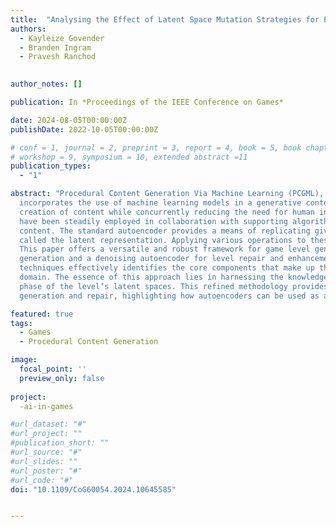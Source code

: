 ```yaml
---
title:  "Analysing the Effect of Latent Space Mutation Strategies for PCGML"
authors:
  - Kayleize Govender
  - Branden Ingram
  - Pravesh Ranchod

  
author_notes: []

publication: In *Proceedings of the IEEE Conference on Games*

date: 2024-08-05T00:00:00Z
publishDate: 2022-10-05T00:00:00Z

# conf = 1, journal = 2, preprint = 3, report = 4, book = 5, book chapter = 6, thesis = 7, patent = 9
# workshop = 9, symposium = 10, extended abstract =11
publication_types:
  - "1"

abstract: "Procedural Content Generation Via Machine Learning (PCGML), describes an evolving area of research, that
  incorporates the use of machine learning models in a generative context. These innovative approaches accelerate the 
  creation of content while concurrently reducing the need for human intervention. In particular, autoencoder models 
  have been steadily employed in collaboration with supporting algorithms to facilitate the generation of novel game 
  content. The standard autoencoder provides a means of replicating given data by learning a lower dimensional embedding,
  called the latent representation. Applying various operations to these representations can yield uniquely diverse content.
  This paper offers a versatile and robust framework for game level generation using a standard autoencoder for level
  generation and a denoising autoencoder for level repair and enhancement. Additionally, the integration of clustering
  techniques effectively identifies the core components that make up the various types of levels in a Rogue-like game
  domain. The essence of this approach lies in harnessing the knowledge within the clusters to guide the mutation
  phase of the level’s latent spaces. This refined methodology provides significant insights on level analysis,
  generation and repair, highlighting how autoencoders can be used as a basis for game development."

featured: true
tags:
  - Games
  - Procedural Content Generation

image:
  focal_point: ''
  preview_only: false
  
project:
  -ai-in-games

#url_dataset: "#"
#url_project: ""
#publication_short: ""
#url_source: "#"
#url_slides: ""
#url_poster: "#"
#url_code: "#"
doi: "10.1109/CoG60054.2024.10645585"


---
```


